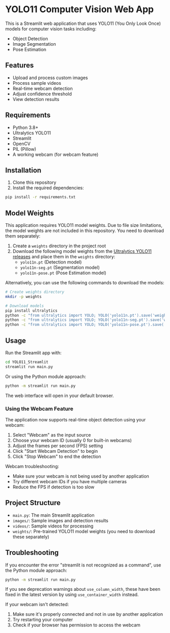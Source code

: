 # YOLO11 Computer Vision Web App

This is a Streamlit web application that uses YOLO11 (You Only Look Once) models for computer vision tasks including:
- Object Detection
- Image Segmentation
- Pose Estimation

## Features

- Upload and process custom images
- Process sample videos
- Real-time webcam detection
- Adjust confidence threshold
- View detection results

## Requirements

- Python 3.8+
- Ultralytics YOLO11
- Streamlit
- OpenCV
- PIL (Pillow)
- A working webcam (for webcam feature)

## Installation

1. Clone this repository
2. Install the required dependencies:

```bash
pip install -r requirements.txt
```

## Model Weights

This application requires YOLO11 model weights. Due to file size limitations, the model weights are not included in this repository. You need to download them separately:

1. Create a `weights` directory in the project root
2. Download the following model weights from the [Ultralytics YOLO11 releases](https://github.com/ultralytics/ultralytics/releases) and place them in the `weights` directory:
   - `yolo11n.pt` (Detection model)
   - `yolo11n-seg.pt` (Segmentation model)
   - `yolo11n-pose.pt` (Pose Estimation model)

Alternatively, you can use the following commands to download the models:

```bash
# Create weights directory
mkdir -p weights

# Download models
pip install ultralytics
python -c "from ultralytics import YOLO; YOLO('yolo11n.pt').save('weights/yolo11n.pt')"
python -c "from ultralytics import YOLO; YOLO('yolo11n-seg.pt').save('weights/yolo11n-seg.pt')"
python -c "from ultralytics import YOLO; YOLO('yolo11n-pose.pt').save('weights/yolo11n-pose.pt')"
```

## Usage

Run the Streamlit app with:

```bash
cd YOLO11_Streamlit
streamlit run main.py
```

Or using the Python module approach:

```bash
python -m streamlit run main.py
```

The web interface will open in your default browser.

### Using the Webcam Feature

The application now supports real-time object detection using your webcam:

1. Select "Webcam" as the input source
2. Choose your webcam ID (usually 0 for built-in webcams)
3. Adjust the frames per second (FPS) setting
4. Click "Start Webcam Detection" to begin
5. Click "Stop Webcam" to end the detection

Webcam troubleshooting:
- Make sure your webcam is not being used by another application
- Try different webcam IDs if you have multiple cameras
- Reduce the FPS if detection is too slow

## Project Structure

- `main.py`: The main Streamlit application
- `images/`: Sample images and detection results
- `videos/`: Sample videos for processing
- `weights/`: Pre-trained YOLO11 model weights (you need to download these separately)

## Troubleshooting

If you encounter the error "streamlit is not recognized as a command", use the Python module approach:

```bash
python -m streamlit run main.py
```

If you see deprecation warnings about `use_column_width`, these have been fixed in the latest version by using `use_container_width` instead.

If your webcam isn't detected:
1. Make sure it's properly connected and not in use by another application
2. Try restarting your computer
3. Check if your browser has permission to access the webcam